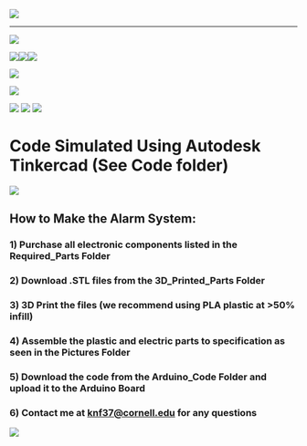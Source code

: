 ![](Pictures/Title1.PNG)
________________________________________________________________________________________________________________________________


![](Pictures/Schematic+Parts.PNG)

![](Pictures/Top_View.PNG)![](Pictures/Side_View.PNG)![](Pictures/Bottom_View.PNG) 

![](Pictures/Pipe_Cross_Section.PNG)

![](Pictures/Alarm+Tube.PNG)

![](Pictures/Top_View_(With_Cover).PNG) ![](Pictures/Side_View_(With_Cover).PNG) ![](Pictures/Bottom_View_(With_Cover).PNG) 

# Code Simulated Using Autodesk Tinkercad (See Code folder)
![](Pictures/Circuit_Tinkercad1.PNG)

## How to Make the Alarm System:
### 1) Purchase all electronic components listed in the Required_Parts Folder
### 2) Download .STL files from the 3D_Printed_Parts Folder
### 3) 3D Print the files (we recommend using PLA plastic at >50% infill)
### 4) Assemble the plastic and electric parts to specification as seen in the Pictures Folder
### 5) Download the code from the Arduino_Code Folder and upload it to the Arduino Board

### 6) Contact me at knf37@cornell.edu for any questions

![](Pictures/Title_Overview.PNG)


